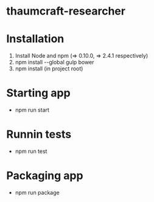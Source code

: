 # thaumcraft-researcher

Installation
============
1. Install Node and npm (=> 0.10.0, => 2.4.1 respectively)
2. npm install --global gulp bower
3. npm install (in project root)

Starting app
============
* npm run start

Runnin tests
============
* npm run test

Packaging app
=============
* npm run package